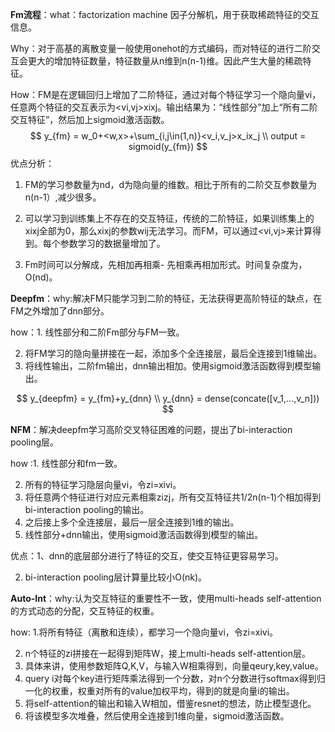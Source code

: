 

__Fm流程__：what：factorization machine 因子分解机，用于获取稀疏特征的交互信息。

Why：对于高基的离散变量一般使用onehot的方式编码，而对特征的进行二阶交互会更大的增加特征数量，特征数量从n维到n(n-1)维。因此产生大量的稀疏特征。

How：FM是在逻辑回归上增加了二阶特征，通过对每个特征学习一个隐向量vi，任意两个特征的交互表示为<vi,vj>xixj。输出结果为：“线性部分”加上“所有二阶交互特征”，然后加上sigmoid激活函数。
$$
y_{fm} = w_0+<w,x>+\sum_{i,j\in(1,n)}<v_i,v_j>x_ix_j \\
output = sigmoid(y_{fm})
$$
优点分析：

1. FM的学习参数量为nd，d为隐向量的维数。相比于所有的二阶交互参数量为n(n-1）,减少很多。

2. 可以学习到训练集上不存在的交互特征，传统的二阶特征，如果训练集上的xixj全部为0，那么xixj的参数wij无法学习。而FM，可以通过<vi,vj>来计算得到。每个参数学习的数据量增加了。
3. Fm时间可以分解成，先相加再相乘- 先相乘再相加形式。时间复杂度为，O(nd)。

 

__Deepfm__：why:解决FM只能学习到二阶的特征，无法获得更高阶特征的缺点，在FM之外增加了dnn部分。

how：1. 线性部分和二阶Fm部分与FM一致。

2. 将FM学习的隐向量拼接在一起，添加多个全连接层，最后全连接到1维输出。
3. 将线性输出，二阶fm输出，dnn输出相加。使用sigmoid激活函数得到模型输出。

$$
y_{deepfm} = y_{fm}+y_{dnn} \\
y_{dnn} = dense(concate([v_1,...,v_n]))
$$



 

__NFM__：解决deepfm学习高阶交叉特征困难的问题，提出了bi-interaction pooling层。

how :1. 线性部分和fm一致。

2. 所有的特征学习隐层向量vi，令zi=xivi。
3. 将任意两个特征进行对应元素相乘zizj，所有交互特征共1/2n(n-1)个相加得到bi-interaction pooling的输出。
4. 之后接上多个全连接层，最后一层全连接到1维的输出。
5. 线性部分+dnn输出，使用sigmoid激活函数得到模型的输出。

优点：1、dnn的底层部分进行了特征的交互，使交互特征更容易学习。

2. bi-interaction pooling层计算量比较小O(nk)。

 

__Auto-Int__：why:认为交互特征的重要性不一致，使用multi-heads self-attention的方式动态的分配，交互特征的权重。

how: 1.将所有特征（离散和连续），都学习一个隐向量vi，令zi=xivi。

2. n个特征的zi拼接在一起得到矩阵W，接上multi-heads self-attention层。
3. 具体来讲，使用参数矩阵Q,K,V，与输入W相乘得到，向量qeury,key,value。
4. query i对每个key进行矩阵乘法得到一个分数，对n个分数进行softmax得到归一化的权重，权重对所有的value加权平均，得到的就是向量i的输出。
5. 将self-attention的输出和输入W相加，借鉴resnet的想法，防止模型退化。
6. 将该模型多次堆叠，然后使用全连接到1维向量，sigmoid激活函数。